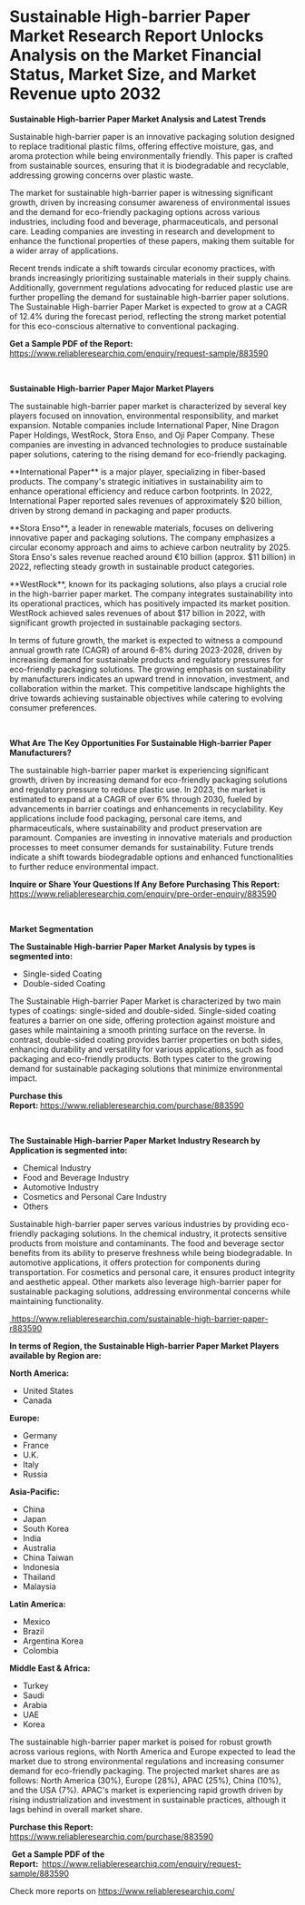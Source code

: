 <p><h1>Sustainable High-barrier Paper Market Research Report Unlocks Analysis on the Market Financial Status, Market Size, and Market Revenue upto 2032</h1></p><p><strong>Sustainable High-barrier Paper Market Analysis and Latest Trends</strong></p>
<p><p>Sustainable high-barrier paper is an innovative packaging solution designed to replace traditional plastic films, offering effective moisture, gas, and aroma protection while being environmentally friendly. This paper is crafted from sustainable sources, ensuring that it is biodegradable and recyclable, addressing growing concerns over plastic waste.</p><p>The market for sustainable high-barrier paper is witnessing significant growth, driven by increasing consumer awareness of environmental issues and the demand for eco-friendly packaging options across various industries, including food and beverage, pharmaceuticals, and personal care. Leading companies are investing in research and development to enhance the functional properties of these papers, making them suitable for a wider array of applications.</p><p>Recent trends indicate a shift towards circular economy practices, with brands increasingly prioritizing sustainable materials in their supply chains. Additionally, government regulations advocating for reduced plastic use are further propelling the demand for sustainable high-barrier paper solutions. The Sustainable High-barrier Paper Market is expected to grow at a CAGR of 12.4% during the forecast period, reflecting the strong market potential for this eco-conscious alternative to conventional packaging.</p></p>
<p><strong>Get a Sample PDF of the Report:&nbsp;</strong> <a href="https://www.reliableresearchiq.com/enquiry/request-sample/883590?utm_campaign=2247&utm_medium=2&utm_source=Github&utm_content=ia&utm_term=02042025&utm_id=sustainable-high-barrier-paper">https://www.reliableresearchiq.com/enquiry/request-sample/883590</a></p>
<p>&nbsp;</p>
<p><strong>Sustainable High-barrier Paper Major Market Players</strong></p>
<p><p>The sustainable high-barrier paper market is characterized by several key players focused on innovation, environmental responsibility, and market expansion. Notable companies include International Paper, Nine Dragon Paper Holdings, WestRock, Stora Enso, and Oji Paper Company. These companies are investing in advanced technologies to produce sustainable paper solutions, catering to the rising demand for eco-friendly packaging.</p><p>**International Paper** is a major player, specializing in fiber-based products. The company's strategic initiatives in sustainability aim to enhance operational efficiency and reduce carbon footprints. In 2022, International Paper reported sales revenues of approximately $20 billion, driven by strong demand in packaging and paper products.</p><p>**Stora Enso**, a leader in renewable materials, focuses on delivering innovative paper and packaging solutions. The company emphasizes a circular economy approach and aims to achieve carbon neutrality by 2025. Stora Enso's sales revenue reached around €10 billion (approx. $11 billion) in 2022, reflecting steady growth in sustainable product categories.</p><p>**WestRock**, known for its packaging solutions, also plays a crucial role in the high-barrier paper market. The company integrates sustainability into its operational practices, which has positively impacted its market position. WestRock achieved sales revenues of about $17 billion in 2022, with significant growth projected in sustainable packaging sectors.</p><p>In terms of future growth, the market is expected to witness a compound annual growth rate (CAGR) of around 6-8% during 2023-2028, driven by increasing demand for sustainable products and regulatory pressures for eco-friendly packaging solutions. The growing emphasis on sustainability by manufacturers indicates an upward trend in innovation, investment, and collaboration within the market. This competitive landscape highlights the drive towards achieving sustainable objectives while catering to evolving consumer preferences.</p></p>
<p>&nbsp;</p>
<p><strong>What Are The Key Opportunities For Sustainable High-barrier Paper Manufacturers?</strong></p>
<p><p>The sustainable high-barrier paper market is experiencing significant growth, driven by increasing demand for eco-friendly packaging solutions and regulatory pressure to reduce plastic use. In 2023, the market is estimated to expand at a CAGR of over 6% through 2030, fueled by advancements in barrier coatings and enhancements in recyclability. Key applications include food packaging, personal care items, and pharmaceuticals, where sustainability and product preservation are paramount. Companies are investing in innovative materials and production processes to meet consumer demands for sustainability. Future trends indicate a shift towards biodegradable options and enhanced functionalities to further reduce environmental impact.</p></p>
<p><strong>Inquire or Share Your Questions If Any Before Purchasing This Report:</strong> <a href="https://www.reliableresearchiq.com/enquiry/pre-order-enquiry/883590?utm_campaign=2247&utm_medium=2&utm_source=Github&utm_content=ia&utm_term=02042025&utm_id=sustainable-high-barrier-paper">https://www.reliableresearchiq.com/enquiry/pre-order-enquiry/883590</a></p>
<p>&nbsp;</p>
<p><strong>Market Segmentation</strong></p>
<p><strong>The Sustainable High-barrier Paper Market Analysis by types is segmented into:</strong></p>
<p><ul><li>Single-sided Coating</li><li>Double-sided Coating</li></ul></p>
<p><p>The Sustainable High-barrier Paper Market is characterized by two main types of coatings: single-sided and double-sided. Single-sided coating features a barrier on one side, offering protection against moisture and gases while maintaining a smooth printing surface on the reverse. In contrast, double-sided coating provides barrier properties on both sides, enhancing durability and versatility for various applications, such as food packaging and eco-friendly products. Both types cater to the growing demand for sustainable packaging solutions that minimize environmental impact.</p></p>
<p><strong>Purchase this Report:&nbsp;</strong><a href="https://www.reliableresearchiq.com/purchase/883590?utm_campaign=2247&utm_medium=2&utm_source=Github&utm_content=ia&utm_term=02042025&utm_id=sustainable-high-barrier-paper">https://www.reliableresearchiq.com/purchase/883590</a></p>
<p>&nbsp;</p>
<p><strong>The Sustainable High-barrier Paper Market Industry Research by Application is segmented into:</strong></p>
<p><ul><li>Chemical Industry</li><li>Food and Beverage Industry</li><li>Automotive Industry</li><li>Cosmetics and Personal Care Industry</li><li>Others</li></ul></p>
<p><p>Sustainable high-barrier paper serves various industries by providing eco-friendly packaging solutions. In the chemical industry, it protects sensitive products from moisture and contaminants. The food and beverage sector benefits from its ability to preserve freshness while being biodegradable. In automotive applications, it offers protection for components during transportation. For cosmetics and personal care, it ensures product integrity and aesthetic appeal. Other markets also leverage high-barrier paper for sustainable packaging solutions, addressing environmental concerns while maintaining functionality.</p></p>
<p><a href="https://www.reliableresearchiq.com/sustainable-high-barrier-paper-r883590?utm_campaign=2247&utm_medium=2&utm_source=Github&utm_content=ia&utm_term=02042025&utm_id=sustainable-high-barrier-paper">&nbsp;https://www.reliableresearchiq.com/sustainable-high-barrier-paper-r883590</a></p>
<p><strong>In terms of Region, the Sustainable High-barrier Paper Market Players available by Region are:</strong></p>
<p>
    <p> <strong> North America: </strong>
        <ul>
            <li>United States</li>
            <li>Canada</li>
        </ul>
        </p> 
    <p> <strong> Europe: </strong>
        <ul>
            <li>Germany</li>
            <li>France</li>
            <li>U.K.</li>
            <li>Italy</li>
            <li>Russia</li>
        </ul>
        </p> 
    <p> <strong> Asia-Pacific: </strong>
        <ul>
            <li>China</li>
            <li>Japan</li>
            <li>South Korea</li>
            <li>India</li>
            <li>Australia</li>
            <li>China Taiwan</li>
            <li>Indonesia</li>
            <li>Thailand</li>
            <li>Malaysia</li>
        </ul>
        </p> 
    <p> <strong> Latin America: </strong>
        <ul>
            <li>Mexico</li>
            <li>Brazil</li>
            <li>Argentina Korea</li>
            <li>Colombia</li>
        </ul>
        </p> 
    <p> <strong> Middle East & Africa: </strong>
        <ul>
            <li>Turkey</li>
            <li>Saudi</li>
            <li>Arabia</li>
            <li>UAE</li>
            <li>Korea</li>
        </ul>
    </p>
    </p>
<p><p>The sustainable high-barrier paper market is poised for robust growth across various regions, with North America and Europe expected to lead the market due to strong environmental regulations and increasing consumer demand for eco-friendly packaging. The projected market shares are as follows: North America (30%), Europe (28%), APAC (25%), China (10%), and the USA (7%). APAC's market is experiencing rapid growth driven by rising industrialization and investment in sustainable practices, although it lags behind in overall market share.</p></p>
<p><strong>Purchase this Report: </strong><a href="https://www.reliableresearchiq.com/purchase/883590?utm_campaign=2247&utm_medium=2&utm_source=Github&utm_content=ia&utm_term=02042025&utm_id=sustainable-high-barrier-paper">https://www.reliableresearchiq.com/purchase/883590</a></p>
<p>&nbsp;<strong>Get a Sample PDF of the Report:&nbsp;&nbsp;</strong><a href="https://www.reliableresearchiq.com/enquiry/request-sample/883590?utm_campaign=2247&utm_medium=2&utm_source=Github&utm_content=ia&utm_term=02042025&utm_id=sustainable-high-barrier-paper">https://www.reliableresearchiq.com/enquiry/request-sample/883590</a></p>
<p><strong></strong></p>
<p>Check more reports on <a href="https://www.reliableresearchiq.com/?utm_campaign=2247&utm_medium=2&utm_source=Github&utm_content=ia&utm_term=02042025&utm_id=sustainable-high-barrier-paper">https://www.reliableresearchiq.com/</a></p>